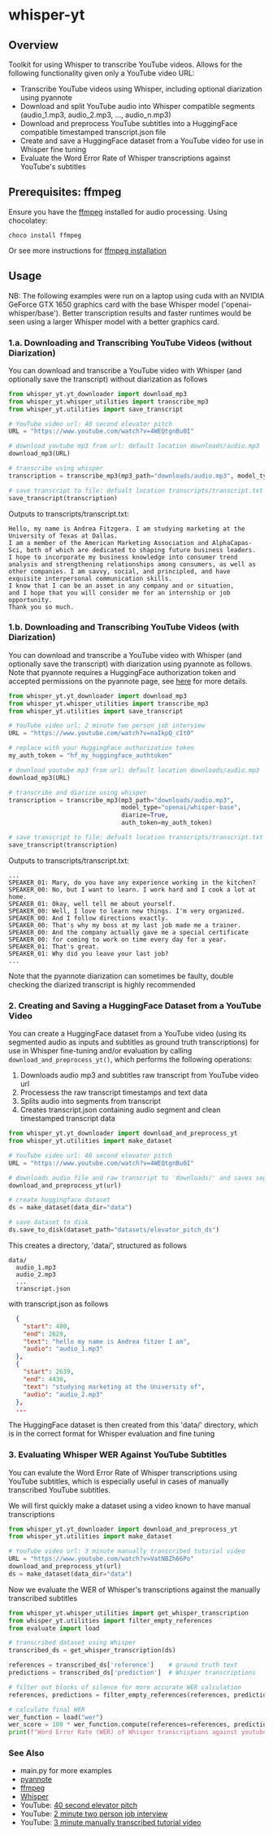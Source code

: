 # whisper-yt

## Overview

Toolkit for using Whisper to transcribe YouTube videos. Allows for the following functionality given only a YouTube video URL:
- Transcribe YouTube videos using Whisper, including optional diarization using pyannote
- Download and split YouTube audio into Whisper compatible segments (audio_1.mp3, audio_2.mp3, ..., audio_n.mp3) 
- Download and preprocess YouTube subtitles into a HuggingFace compatible timestamped transcript.json file
- Create and save a HuggingFace dataset from a YouTube video for use in Whisper fine tuning
- Evaluate the Word Error Rate of Whisper transcriptions against YouTube's subtitles

## Prerequisites: ffmpeg

Ensure you have the [ffmpeg](https://www.ffmpeg.org/download.html) installed for audio processing. Using chocolatey:  

```
choco install ffmpeg
```   
Or see more instructions for [ffmpeg installation](https://avpres.net/FFmpeg/install_Windows)

## Usage
NB: The following examples were run on a laptop using cuda with an NVIDIA GeForce GTX 1650 graphics card with the base Whisper model ('openai-whisper/base'). Better transcription results and faster runtimes would be seen using a larger Whisper model with a better graphics card.  

### 1.a. Downloading and Transcribing YouTube Videos (without Diarization)
You can download and transcribe a YouTube video with Whisper (and optionally save the transcript) without diarization as follows

```python
from whisper_yt.yt_downloader import download_mp3
from whisper_yt.whisper_utilities import transcribe_mp3
from whisper_yt.utilities import save_transcript

# YouTube video url: 40 second elevator pitch 
URL = "https://www.youtube.com/watch?v=4WEQtgnBu0I"

# download youtube mp3 from url: default location downloads/audio.mp3 
download_mp3(URL)

# transcribe using whisper 
transcription = transcribe_mp3(mp3_path="downloads/audio.mp3", model_type="openai/whisper-base")

# save transcript to file: defualt location transcripts/transcript.txt
save_transcript(transcription)
```

Outputs to transcripts/transcript.txt:
```plaintext
Hello, my name is Andrea Fitzgera. I am studying marketing at the University of Texas at Dallas.
I am a member of the American Marketing Association and AlphaCapas-Sci, both of which are dedicated to shaping future business leaders.
I hope to incorporate my business knowledge into consumer trend analysis and strengthening relationships among consumers, as well as other companies. I am savvy, social, and principled, and have exquisite interpersonal communication skills.
I know that I can be an asset in any company and or situation,
and I hope that you will consider me for an internship or job opportunity.
Thank you so much.
```

### 1.b. Downloading and Transcribing YouTube Videos (with Diarization)
You can download and transcribe a YouTube video with Whisper (and optionally save the transcript) with diarization using pyannote as follows. Note that pyannote requires a HuggingFace authorization token and accepted permissions on the pyannote page, see [here](https://github.com/pyannote/pyannote-audio) for more details.

```python
from whisper_yt.yt_downloader import download_mp3
from whisper_yt.whisper_utilities import transcribe_mp3
from whisper_yt.utilities import save_transcript

# YouTube video url: 2 minute two person job interview 
URL = "https://www.youtube.com/watch?v=naIkpQ_cIt0"

# replace with your HuggingFace authorization token
my_auth_token = "hf_my_huggingface_authtoken"

# download youtube mp3 from url: default location downloads/audio.mp3 
download_mp3(URL)

# transcribe and diarize using whisper 
transcription = transcribe_mp3(mp3_path="downloads/audio.mp3",
                               model_type="openai/whisper-base",
                               diarize=True,
                               auth_token=my_auth_token)

# save transcript to file: defualt location transcripts/transcript.txt
save_transcript(transcription)
```
Outputs to transcripts/transcript.txt:
```plaintext
...
SPEAKER_01: Mary, do you have any experience working in the kitchen?
SPEAKER_00: No, but I want to learn. I work hard and I cook a lot at home.
SPEAKER_01: Okay, well tell me about yourself.
SPEAKER_00: Well, I love to learn new things. I'm very organized.
SPEAKER_00: And I follow directions exactly.
SPEAKER_00: That's why my boss at my last job made me a trainer.
SPEAKER_00: And the company actually gave me a special certificate
SPEAKER_00: for coming to work on time every day for a year.
SPEAKER_01: That's great.
SPEAKER_01: Why did you leave your last job?
...
```
Note that the pyannote diarization can sometimes be faulty, double checking the diarized transcript is highly recommended

### 2. Creating and Saving a HuggingFace Dataset from a YouTube Video
You can create a HuggingFace dataset from a YouTube video (using its segmented audio as inputs and subtitles as ground truth transcriptions) for use in Whisper fine-tuning and/or evaluation by calling ```download_and_preprocess_yt()```, which performs the following operations:
  1) Downloads audio mp3 and subtitles raw transcript from YouTube video url
  2) Processess the raw transcript timestamps and text data
  3) Splits audio into segments from transcript 
  4) Creates transcript.json containing audio segment and clean timestamped transcript data

```python
from whisper_yt.yt_downloader import download_and_preprocess_yt
from whisper_yt.utilities import make_dataset

# YouTube video url: 40 second elevator pitch 
URL = "https://www.youtube.com/watch?v=4WEQtgnBu0I"

# downloads audio file and raw transcript to 'downloads/' and saves segmented audio to 'data/'
download_and_preprocess_yt(url)

# create huggingface dataset
ds = make_dataset(data_dir="data")

# save dataset to disk
ds.save_to_disk(dataset_path="datasets/elevator_pitch_ds")
```
This creates a directory, 'data/', structured as follows
```plaintext
data/ 
  audio_1.mp3
  audio_2.mp3 
  ...
  transcript.json
```
with transcript.json as follows 
```json
  {
    "start": 480,
    "end": 2629,
    "text": "hello my name is Andrea fitzer I am",
    "audio": "audio_1.mp3"
  },
  {
    "start": 2639,
    "end": 4430,
    "text": "studying marketing at the University of",
    "audio": "audio_2.mp3"
  },
  ...
```
The HuggingFace dataset is then created from this 'data/' directory, which is in the correct format for Whisper evaluation and fine tuning

### 3. Evaluating Whisper WER Against YouTube Subtitles
You can evalute the Word Error Rate of Whisper transcriptions using YouTube subtitles, which is especially useful in cases of manually transcribed YouTube subtitles.  
  
We will first quickly make a dataset using a video known to have manual transcriptions
```python
from whisper_yt.yt_downloader import download_and_preprocess_yt
from whisper_yt.utilities import make_dataset

# YouTube video url: 3 minute manually transcribed tutorial video
URL = "https://www.youtube.com/watch?v=VatNBZh66Po"
download_and_preprocess_yt(url)
ds = make_dataset(data_dir="data")
```
Now we evaluate the WER of Whisper's transcriptions against the manually transcribed subtitles
```python
from whisper_yt.whisper_utilities import get_whisper_transcription
from whisper_yt.utilities import filter_empty_references
from evaluate import load

# transcribed dataset using Whisper
transcribed_ds = get_whisper_transcription(ds)

references = transcribed_ds['reference']    # ground truth text
predictions = transcribed_ds['prediction']  # Whisper transcriptions

# filter out blocks of silence for more accurate WER calculation
references, predictions = filter_empty_references(references, predictions)

# calculate final WER
wer_function = load("wer")
wer_score = 100 * wer_function.compute(references=references, predictions=predictions)
print(f"Word Error Rate (WER) of Whisper transcriptions against youtube subtitles: {wer_score:.3f}%")
```

### See Also
- main.py for more examples
- [pyannote](https://github.com/pyannote/pyannote-audio)
- [ffmpeg](https://www.ffmpeg.org/)
- [Whisper](https://github.com/openai/whisper)
- YouTube: [40 second elevator pitch](https://www.youtube.com/watch?v=4WEQtgnBu0I)
- YouTube: [2 minute two person job interview](https://www.youtube.com/watch?v=naIkpQ_cIt0)
- YouTube: [3 minute manually transcribed tutorial video](https://www.youtube.com/watch?v=VatNBZh66Po)

